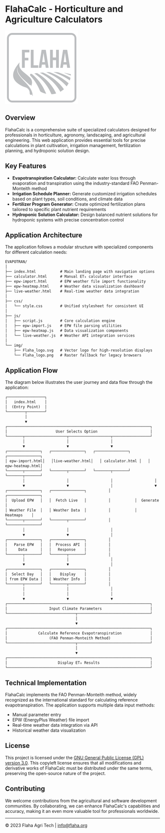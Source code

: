 <!-- @format -->

# FlahaCalc - Horticulture and Agriculture Calculators

![Flaha Logo](EVAPOTRAN/img/Flaha_logo.svg)

## Overview

FlahaCalc is a comprehensive suite of specialized calculators designed for professionals in horticulture, agronomy, landscaping, and agricultural engineering. This web application provides essential tools for precise calculations in plant cultivation, irrigation management, fertilization planning, and hydroponic solution design.

## Key Features

- **Evapotranspiration Calculator:** Calculate water loss through evaporation and transpiration using the industry-standard FAO Penman-Monteith method
- **Irrigation Schedule Planner:** Generate customized irrigation schedules based on plant types, soil conditions, and climate data
- **Fertilizer Program Generator:** Create optimized fertilization plans tailored to specific plant nutrient requirements
- **Hydroponic Solution Calculator:** Design balanced nutrient solutions for hydroponic systems with precise concentration control

## Application Architecture

The application follows a modular structure with specialized components for different calculation needs:

```
EVAPOTRAN/
│
├── index.html           # Main landing page with navigation options
├── calculator.html      # Manual ET₀ calculator interface
├── epw-import.html      # EPW weather file import functionality
├── epw-heatmap.html     # Weather data visualization dashboard
├── live-weather.html    # Real-time weather data integration
│
├── css/
│   └── style.css        # Unified stylesheet for consistent UI
│
├── js/
│   ├── script.js        # Core calculation engine
│   ├── epw-import.js    # EPW file parsing utilities
│   ├── epw-heatmap.js   # Data visualization components
│   └── live-weather.js  # Weather API integration services
│
└── img/
    ├── Flaha_logo.svg   # Vector logo for high-resolution displays
    └── Flaha_logo.png   # Raster fallback for legacy browsers
```

## Application Flow

The diagram below illustrates the user journey and data flow through the application:

```
┌─────────────────┐
│   index.html    │
│  (Entry Point)  │
└────────┬────────┘
         │
         ▼
┌─────────────────────────────────────────────────────────────────┐
│                      User Selects Option                        │
└───────┬───────────────────┬───────────────────┬─────────────────┘
        │                   │                   │
        ▼                   ▼                   ▼
┌───────────────┐   ┌───────────────┐   ┌───────────────┐   ┌───────────────┐
│ epw-import.html│   │live-weather.html│   │ calculator.html │   │ epw-heatmap.html│
└───────┬───────┘   └───────┬───────┘   └───────┬───────┘   └───────┬───────┘
        │                   │                   │                   │
        ▼                   ▼                   │                   ▼
┌───────────────┐   ┌───────────────┐          │           ┌───────────────┐
│  Upload EPW   │   │  Fetch Live   │          │           │  Generate     │
│ Weather File  │   │ Weather Data  │          │           │   Heatmaps    │
└───────┬───────┘   └───────┬───────┘          │           └───────────────┘
        │                   │                   │                   
        ▼                   ▼                   │                   
┌───────────────┐   ┌───────────────┐          │           
│   Parse EPW   │   │  Process API  │          │           
│     Data      │   │   Response    │          │           
└───────┬───────┘   └───────┬───────┘          │           
        │                   │                   │                   
        ▼                   ▼                   │                   
┌───────────────┐   ┌───────────────┐          │           
│  Select Day   │   │    Display    │          │           
│ from EPW Data │   │ Weather Info  │          │           
└───────┬───────┘   └───────┬───────┘          │           
        │                   │                   │
        │                   │                   │
        ▼                   ▼                   ▼
┌─────────────────────────────────────────────────────────────────┐
│                   Input Climate Parameters                      │
└───────────────────────────────┬─────────────────────────────────┘
                                │
                                ▼
┌─────────────────────────────────────────────────────────────────┐
│              Calculate Reference Evapotranspiration             │
│                   (FAO Penman-Monteith Method)                  │
└───────────────────────────────┬─────────────────────────────────┘
                                │
                                ▼
┌─────────────────────────────────────────────────────────────────┐
│                       Display ET₀ Results                       │
└─────────────────────────────────────────────────────────────────┘
```

## Technical Implementation

FlahaCalc implements the FAO Penman-Monteith method, widely recognized as the international standard for calculating reference evapotranspiration. The application supports multiple data input methods:

- Manual parameter entry
- EPW (EnergyPlus Weather) file import
- Real-time weather data integration via API
- Historical weather data visualization

## License

This project is licensed under the [GNU General Public License (GPL) version 3.0](https://www.gnu.org/licenses/gpl-3.0.en.html). This copyleft license ensures that all modifications and derivative works of FlahaCalc must be distributed under the same terms, preserving the open-source nature of the project.

## Contributing

We welcome contributions from the agricultural and software development communities. By collaborating, we can enhance FlahaCalc's capabilities and accuracy, making it an even more valuable tool for professionals worldwide.

---

© 2023 Flaha Agri Tech | [info@flaha.org](mailto:info@flaha.org)
